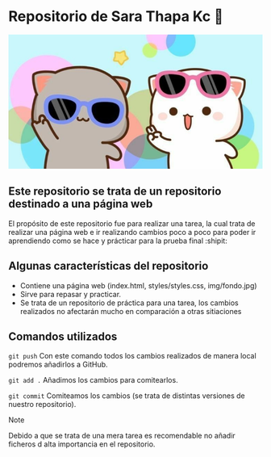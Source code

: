 # Repositorio de Sara Thapa Kc :revolving_hearts:
![Gatos](mochicats.jpg)

## Este repositorio se trata de un repositorio destinado a una página web
El propósito de este repositorio fue para realizar una tarea, la cual trata de realizar una página web e ir realizando cambios poco a poco para poder ir aprendiendo como se hace y prácticar para la prueba final :shipit:	

## Algunas características del repositorio
+ Contiene una página web (index.html, styles/styles.css, img/fondo.jpg)
+ Sirve para repasar y practicar.
+ Se trata de un repositorio de práctica para una tarea, los cambios realizados no afectarán mucho en comparación a otras sitiaciones

## Comandos utilizados
`git push` Con este comando todos los cambios realizados de manera local podremos añadirlos a GitHub.

`git add .` Añadimos los cambios para comitearlos.

`git commit` Comiteamos los cambios (se trata de distintas versiones de nuestro repositorio).


> [!NOTE]
> Debido a que se trata de una mera tarea es recomendable no añadir ficheros d alta importancia en el repositorio.
